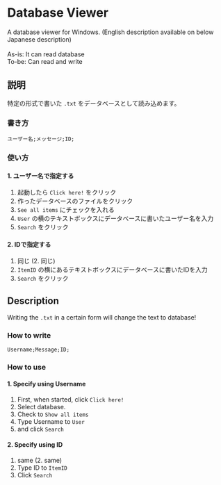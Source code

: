 # Database Viewer
A database viewer for Windows. (English description available on below Japanese description)</br></br>As-is: It can read database</br>To-be: Can read and write
## 説明
特定の形式で書いた `.txt` をデータベースとして読み込めます。
### 書き方
```ユーザー名;メッセージ;ID;```
### 使い方
#### 1. ユーザー名で指定する
  1. 起動したら `Click here!` をクリック
  2. 作ったデータベースのファイルをクリック
  3. `See all items` にチェックを入れる
  4. `User` の横のテキストボックスにデータベースに書いたユーザー名を入力
  5. `Search` をクリック
#### 2. IDで指定する
  1. 同じ (2. 同じ)
  3. `ItemID` の横にあるテキストボックスにデータベースに書いたIDを入力
  4. `Search` をクリック
## Description
Writing the `.txt` in a certain form will change the text to database!
### How to write
```Username;Message;ID;```
### How to use
#### 1. Specify using Username
  1. First, when started, click `Click here!`
  2. Select database.
  3. Check to `Show all items`
  4. Type Username to `User`
  5. and click `Search`
#### 2. Specify using ID
  1. same (2. same)
  3. Type ID to `ItemID`
  4. Click `Search`
